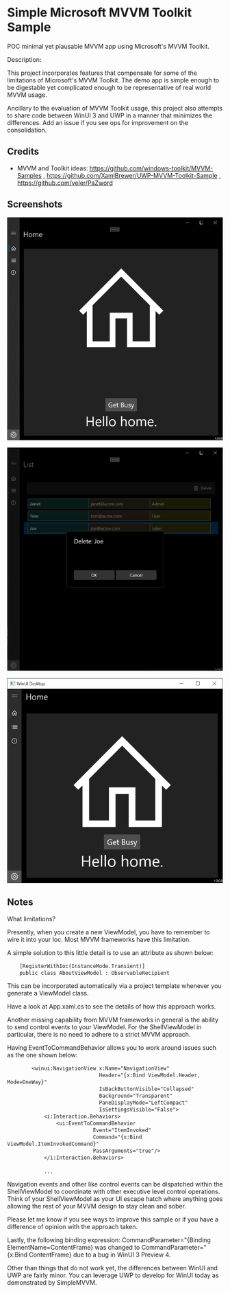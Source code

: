 # Simple Microsoft MVVM Toolkit Sample

POC minimal yet plausable MVVM app using Microsoft's MVVM Toolkit.

Description: 

This project incorporates features that compensate for some of the limitations of Microsoft's MVVM Toolkit. The demo app is simple enough to be digestable yet complicated enough to be representative of real world MVVM usage.

Ancillary to the evaluation of MVVM Toolkit usage, this project also attempts to share code between WinUI 3 and UWP in a manner that minimizes the differences.  Add an issue if you see ops for improvement on the consolidation.

## Credits
* MVVM and Toolkit ideas: https://github.com/windows-toolkit/MVVM-Samples , https://github.com/XamlBrewer/UWP-MVVM-Toolkit-Sample , https://github.com/veler/PaZword

## Screenshots
![Screenshot](https://github.com/Noemata/SimpleMVVM/blob/master/HomeView.png)

![Screenshot](https://github.com/Noemata/SimpleMVVM/blob/master/ListView.png)

![Screenshot](https://github.com/Noemata/SimpleMVVM/blob/master/WinUI.png)

## Notes

What limitations?

Presently, when you create a new ViewModel, you have to remember to wire it into your Ioc.  Most MVVM frameworks have this limitation.

A simple solution to this little detail is to use an attribute as shown below:

```
    [RegisterWithIoc(InstanceMode.Transient)]
    public class AboutViewModel : ObservableRecipient
```

This can be incorporated automatically via a project template whenever you generate a ViewModel class.

Have a look at App.xaml.cs to see the details of how this approach works.

Another missing capability from MVVM frameworks in general is the ability to send control events to your ViewModel.  For the ShellViewModel in particular, there is no need to adhere to a strict MVVM approach.

Having EventToCommandBehavior allows you to work around issues such as the one shown below:

```
        <winui:NavigationView x:Name="NavigationView"
                              Header="{x:Bind ViewModel.Header, Mode=OneWay}"
                              IsBackButtonVisible="Collapsed"
                              Background="Transparent"
                              PaneDisplayMode="LeftCompact"
                              IsSettingsVisible="False">
            <i:Interaction.Behaviors>
                <ui:EventToCommandBehavior 
                            Event="ItemInvoked"
                            Command="{x:Bind ViewModel.ItemInvokedCommand}" 
                            PassArguments="true"/>
            </i:Interaction.Behaviors>

            ...

```

Navigation events and other like control events can be dispatched within the ShellViewModel to coordinate with other executive level control operations.  Think of your ShellViewModel as your UI escape hatch where anything goes allowing the rest of your MVVM design to stay clean and sober.

Please let me know if you see ways to improve this sample or if you have a difference of opinion with the approach taken.

Lastly, the following binding expression: CommandParameter="{Binding ElementName=ContentFrame} was changed to CommandParameter="{x:Bind ContentFrame} due to a bug in WinUI 3 Preview 4.

Other than things that do not work yet, the differences between WinUI and UWP are fairly minor.  You can leverage UWP to develop for WinUI today as demonstrated by SimpleMVVM.
